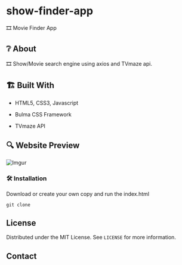 # show-finder-app
🎞️ Movie Finder App

## ❔ About

🎞️ Show/Movie search engine using axios and TVmaze api.

## 🏗️ Built With

-   HTML5, CSS3, Javascript
-   Bulma CSS Framework

-   TVmaze API

## 🔍 Website Preview

![Imgur](https://i.imgur.com/4ReKX2Q.png)

### 🛠️ Installation

Download or create your own copy and run the index.html

```
git clone
```

<!-- LICENSE -->

## License

Distributed under the MIT License. See `LICENSE` for more information.

<!-- CONTACT -->

## Contact

<!-- Your Name - [@your_twitter](https://twitter.com/your_username) - email@example.com -->

<!-- Project Link: [https://github.com/your_username/repo_name](https://github.com/your_username/repo_name) -->

```

```
